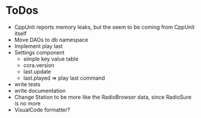 ToDos
======

* CppUnit reports memory leaks, but the seem to be coming from CppUnit itself
* Move DAOs to db namespace
* Implement play last
* Settings component
  * simple key value table
  * cora.version
  * last.update
  * last.played => play last command
* write tests
* write documentation
* Change Station to be more like the RadioBrowser data, since RadioSure is no more
* VisualCode formatter?